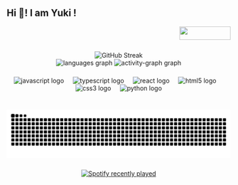 <h2 align="left">Hi 👋! I am Yuki ! </h2>
<div align="right">
  <img src="https://visitor-badge.laobi.icu/badge?page_id=yuki-sf.yuki-sf&" 
    style="width: 115px; height: 30px;" 
  />
</div> 

###

<div align="center">
  <img href="https://git.io/streak-stats"><img src="https://streak-stats.demolab.com?user=yuki-sf&theme=radical&mode=weekly" alt="GitHub Streak" /></a>
</div>
<div align="center">
  <img src="https://github-readme-stats.vercel.app/api/top-langs?username=yuki-sf&locale=en&hide_title=false&layout=compact&card_width=320&langs_count=5&theme=radical&hide_border=false" height="500" alt="languages graph"  />
  <img src="https://github-readme-activity-graph.vercel.app/graph?username=yuki-sf&theme=redical&area=true&radius=5" height="500" alt="activity-graph graph"  />
</div>

###


###

<div align="center">
  <img src="https://cdn.jsdelivr.net/gh/devicons/devicon/icons/javascript/javascript-original.svg" height="30" alt="javascript logo"  />
  <img width="12" />
  <img src="https://cdn.jsdelivr.net/gh/devicons/devicon/icons/typescript/typescript-original.svg" height="30" alt="typescript logo"  />
  <img width="12" />
  <img src="https://cdn.jsdelivr.net/gh/devicons/devicon/icons/react/react-original.svg" height="30" alt="react logo"  />
  <img width="12" />
  <img src="https://cdn.jsdelivr.net/gh/devicons/devicon/icons/html5/html5-original.svg" height="30" alt="html5 logo"  />
  <img width="12" />
  <img src="https://cdn.jsdelivr.net/gh/devicons/devicon/icons/css3/css3-original.svg" height="30" alt="css3 logo"  />
  <img width="12" />
  <img src="https://cdn.jsdelivr.net/gh/devicons/devicon/icons/python/python-original.svg" height="30" alt="python logo"  />
</div>

###

<br clear="both">
<div align="center">
  <img src="https://raw.githubusercontent.com/yuki-sf/yuki-sf/output/snake.svg" alt="Snake animation" />
</div>

###

<div align="center">
  <a href="https://open.spotify.com/user/v354bpe8vjaada17de4odfrgi">
    <img src="https://spotify-recently-played-readme.vercel.app/api?user=v354bpe8vjaada17de4odfrgi&count=5" alt="Spotify recently played"  />
  </a>
</div>

###
